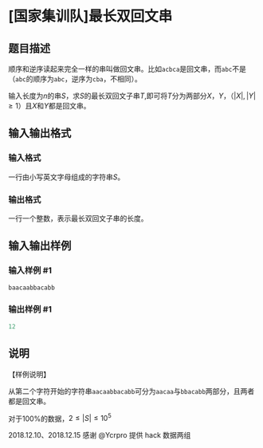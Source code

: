 # [国家集训队]最长双回文串

## 题目描述

顺序和逆序读起来完全一样的串叫做回文串。比如`acbca`是回文串，而`abc`不是（`abc`的顺序为`abc`，逆序为`cba`，不相同）。

输入长度为$n$的串$S$，求$S$的最长双回文子串$T$,即可将$T$分为两部分$X$，$Y$，（$|X|,|Y|≥1$）且$X$和$Y$都是回文串。

## 输入输出格式

### 输入格式

一行由小写英文字母组成的字符串$S$。

### 输出格式

一行一个整数，表示最长双回文子串的长度。

## 输入输出样例

### 输入样例 #1

```cpp
baacaabbacabb
```


### 输出样例 #1

```cpp
12
```


## 说明

【样例说明】

从第二个字符开始的字符串`aacaabbacabb`可分为`aacaa`与`bbacabb`两部分，且两者都是回文串。

对于100%的数据，$2≤|S|≤10^5$

2018.12.10、2018.12.15 感谢 @Ycrpro 提供 hack 数据两组


